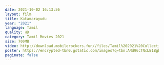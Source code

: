 ```yaml
---
date: 2021-10-02 16:13:56
layout: film
title: Katamarayudu
year: "2021"
language: Tamil
quality: HD
category: Tamil Movies 2021
size: 700MB
video: http://download.mobilerockers.fun//files/Tamil%202021%20Collection/Katamarayudu%20(2021)/Katamarayudu%20(2021)%20Full%20Movies/Katamarayudu%20(2021)%20HDRip/Katamarayudu%20(2021)%20HDRip%20Single%20Part.mp4
poster: https://encrypted-tbn0.gstatic.com/images?q=tbn:ANd9GcTNcLE1BgbyWALywC_GZbkcs7O5SIdbp4ZOWA&usqp=CAU
paginate: false
---
```

